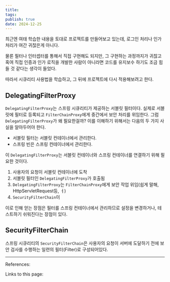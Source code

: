 ```yaml
---
title: 
tags: 
publish: true
date: 2024-12-25
---
```

최근엔 여태 학습한 내용을 토대로 프로젝트를 만들어보고 있는데, 로그인 처리나 인가 처리가 여간 귀찮은게 아니다.

물론 필터나 인터셉터를 통해서 직접 구현해도 되지만, 그 구현하는 과정까지가 귀찮고 혹여 직접 인증과 인가 로직을 개발한 사람이 아니라면 코드를 유지보수 하기도 조금 힘들 것 같다는 생각이 들었다. 

따라서 시큐리티 사용법을 학습하고, 그 뒤에 프로젝트에 다시 적용해보려고 한다.

## DelegatingFilterProxy
`DelegatingFilterProxy`는 스프링 시큐리티가 제공하는 서블릿 필터이다. 실제로 서블릿에 필터로 등록되고 `FilterChainProxy`에게 중간에서 보안 처리를 위임한다. 그럼 `DelegatingFilterProxy`가 왜 필요한걸까? 이를 이해하기 위해서는 다음의 두 가지 사실을 알아두어야 한다.

- 서블릿 필터는 서블릿 컨테이너에서 관리한다.
- 스프링 빈은 스프링 컨테이너에서 관리한다.

이 `DelegatingFilterProxy`는 서블릿 컨테이너와 스프링 컨테이너를 연결하기 위해 필요한 것이다.

1. 사용자의 요청이 서블릿 컨테이너에 도착
2. 서블릿 필터인 `DelegatingFilterProxy`가 호출됨
3. `DelegatingFilterProxy`는 `FilterChainProxy`에게 보안 작업 위임(쉽게 말해, HttpServletRequest등, ㅓ)
4. `SecurityFilterChain`이 

이로 인해 얻는 장점은 필터를 스프링 컨테이너에서 관리하므로 설정을 변경하거나, 테스트하기 쉬워진다는 장점이 있다.

## SecurityFilterChain
스프링 시큐리티의 `SecurityFilterChain`은 사용자의 요청이 서버에 도달하기 전에 보안 검사를 수행하는 일련의 필터(Filter)로 구성되어있다. 

---
References: 

Links to this page: 